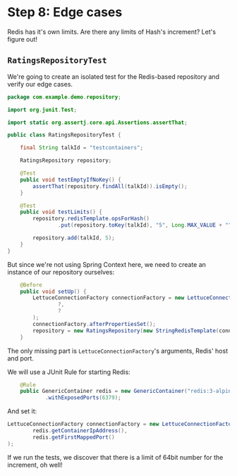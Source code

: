 # Step 8: Edge cases

Redis has it's own limits. Are there any limits of Hash's increment? Let's figure out!

## `RatingsRepositoryTest`

We're going to create an isolated test for the Redis-based repository and verify our edge cases.

```java
package com.example.demo.repository;

import org.junit.Test;

import static org.assertj.core.api.Assertions.assertThat;

public class RatingsRepositoryTest {

    final String talkId = "testcontainers";

    RatingsRepository repository;

    @Test
    public void testEmptyIfNoKey() {
        assertThat(repository.findAll(talkId)).isEmpty();
    }

    @Test
    public void testLimits() {
        repository.redisTemplate.opsForHash()
                .put(repository.toKey(talkId), "5", Long.MAX_VALUE + "");

        repository.add(talkId, 5);
    }
}
```

But since we're not using Spring Context here, we need to create an instance of our repository ourselves:

```java
    @Before
    public void setUp() {
        LettuceConnectionFactory connectionFactory = new LettuceConnectionFactory(
                ?,
                ?
        );
        connectionFactory.afterPropertiesSet();
        repository = new RatingsRepository(new StringRedisTemplate(connectionFactory));
    }
```

The only missing part is `LettuceConnectionFactory`'s arguments, Redis' host and port.

We will use a JUnit Rule for starting Redis:

```java
    @Rule
    public GenericContainer redis = new GenericContainer("redis:3-alpine")
            .withExposedPorts(6379);
```

And set it:

```java
LettuceConnectionFactory connectionFactory = new LettuceConnectionFactory(
        redis.getContainerIpAddress(),
        redis.getFirstMappedPort()
);
```

If we run the tests, we discover that there is a limit of 64bit number for the increment, oh well!

